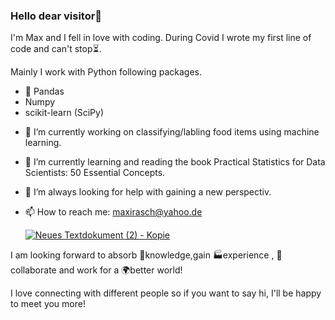 ### Hello dear visitor👋

I'm Max and I fell in love with coding. During Covid I wrote my first line of code and can't stop⏳.

Mainly I work with Python following packages.
* 🐼 Pandas 
* Numpy
* scikit-learn (SciPy)



- 🔭 I’m currently working on classifying/labling food items using machine learning. 
- 🌱 I’m currently learning and reading the book Practical Statistics for Data Scientists: 50 Essential Concepts.
- 🤔 I’m always looking for help with gaining a new perspectiv. 
- 📫 How to reach me: maxirasch@yahoo.de

     [![Neues Textdokument (2) - Kopie](https://user-images.githubusercontent.com/95548513/155560153-4ce778e5-53ca-4a17-9874-7216c2ceb43b.svg)](https://www.linkedin.com/in/maximilian-rasch/)


I am looking forward to absorb 🧠knowledge,gain 🏭experience , 🤝collaborate and work for a 🌍better world!

I love connecting with different people so if you want to say hi, I'll be happy to meet you more! 

